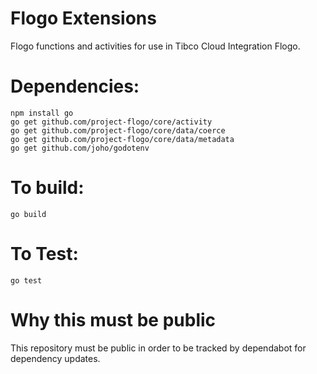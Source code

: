 # Flogo Extensions

Flogo functions and activities for use in Tibco Cloud Integration Flogo.

# Dependencies:
```
npm install go 
go get github.com/project-flogo/core/activity
go get github.com/project-flogo/core/data/coerce
go get github.com/project-flogo/core/data/metadata
go get github.com/joho/godotenv
```

# To build:
```
go build
```
# To Test:
```
go test
```

# Why this must be public

This repository must be public in order to be tracked by dependabot for dependency updates.